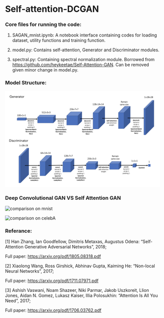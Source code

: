 # Self-attention-DCGAN

### Core files for running the code:

1. SAGAN_mnist.ipynb: A notebook interface containing codes for loading dataset, utility functions and training function.

2. model.py: Contains self-attention, Generator and Discriminator modules.

3. spectral.py: Containing spectral normalization module. Borrowed from https://github.com/heykeetae/Self-Attention-GAN. Can be removed given minor change in model.py.

### Model Structure:

![model_structure](demo/model_structure.png)

### Deep Convolutional GAN VS Self Attention GAN

![comparison on mnist](demo/comparison_mnist.gif)

![comparison on celebA](demo/comparison_celebA.gif)

### Referance:

[1] Han Zhang, Ian Goodfellow, Dimitris Metaxas, Augustus Odena: “Self-Attention Generative Adversarial Networks”, 2018;

Full paper: https://arxiv.org/pdf/1805.08318.pdf

[2] Xiaolong Wang, Ross Girshick, Abhinav Gupta, Kaiming He: “Non-local Neural Networks”, 2017; 

Full paper: https://arxiv.org/pdf/1711.07971.pdf

[3] Ashish Vaswani, Noam Shazeer, Niki Parmar, Jakob Uszkoreit, Llion Jones, Aidan N. Gomez, Lukasz Kaiser, Illia Polosukhin: “Attention Is All You Need”, 2017;

Full paper: https://arxiv.org/pdf/1706.03762.pdf
